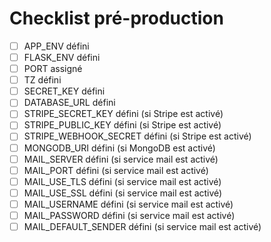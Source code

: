 # Checklist pré-production

- [ ] APP_ENV défini
- [ ] FLASK_ENV défini
- [ ] PORT assigné
- [ ] TZ défini
- [ ] SECRET_KEY défini
- [ ] DATABASE_URL défini
- [ ] STRIPE_SECRET_KEY défini (si Stripe est activé)
- [ ] STRIPE_PUBLIC_KEY défini (si Stripe est activé)
- [ ] STRIPE_WEBHOOK_SECRET défini (si Stripe est activé)
- [ ] MONGODB_URI défini (si MongoDB est activé)
- [ ] MAIL_SERVER défini (si service mail est activé)
- [ ] MAIL_PORT défini (si service mail est activé)
- [ ] MAIL_USE_TLS défini (si service mail est activé)
- [ ] MAIL_USE_SSL défini (si service mail est activé)
- [ ] MAIL_USERNAME défini (si service mail est activé)
- [ ] MAIL_PASSWORD défini (si service mail est activé)
- [ ] MAIL_DEFAULT_SENDER défini (si service mail est activé)
